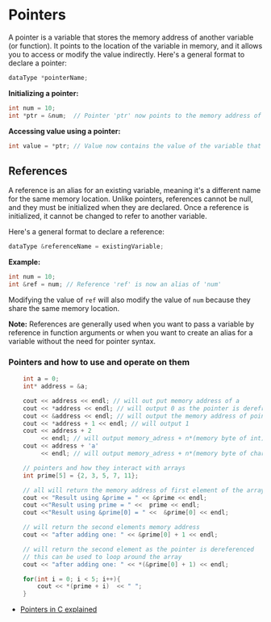 # Pointers

A pointer is a variable that stores the memory address of another variable (or function). It points to the location of the variable in memory, and it allows you to access or modify the value indirectly. Here's a general format to declare a pointer:

```cpp
dataType *pointerName;
```

**Initializing a pointer:**

```cpp
int num = 10;
int *ptr = &num;  // Pointer 'ptr' now points to the memory address of 'num'
```

**Accessing value using a pointer:**

```cpp
int value = *ptr; // Value now contains the value of the variable that 'ptr' points to (i.e., 10)
```

## References

A reference is an alias for an existing variable, meaning it's a different name for the same memory location. Unlike pointers, references cannot be null, and they must be initialized when they are declared. Once a reference is initialized, it cannot be changed to refer to another variable.

Here's a general format to declare a reference:

```cpp
dataType &referenceName = existingVariable;
```

**Example:**

```cpp
int num = 10;
int &ref = num; // Reference 'ref' is now an alias of 'num'
```

Modifying the value of `ref` will also modify the value of `num` because they share the same memory location.

**Note:** References are generally used when you want to pass a variable by reference in function arguments or when you want to create an alias for a variable without the need for pointer syntax.

### Pointers and how to use and operate on them

```cpp
    int a = 0;
    int* address = &a;

    cout << address << endl; // will out put memory address of a
    cout << *address << endl; // will output 0 as the pointer is derefrenced
    cout << &address << endl; // will output the memory address of pointer
    cout << *address + 1 << endl; // will output 1
    cout << address + 2
         << endl; // will output memory_adress + n*(memory byte of int)
    cout << address + 'a'
         << endl; // will output memory_adress + n*(memory byte of char)

    // pointers and how they interact with arrays
    int prime[5] = {2, 3, 5, 7, 11};

    // all will return the memory address of first element of the array
    cout << "Result using &prime = " << &prime << endl;
    cout <<"Result using prime = " <<  prime << endl;
    cout <<"Result using &prime[0] = " <<  &prime[0] << endl;

    // will return the second elements memory address
    cout << "after adding one: " << &prime[0] + 1 << endl;

    // will return the second element as the pointer is dereferenced
    // this can be used to loop around the array
    cout << "after adding one: " << *(&prime[0] + 1) << endl;

    for(int i = 0; i < 5; i++){
        cout << *(prime + i)  << " ";
    }
```

- [Pointers in C explained](https://www.freecodecamp.org/news/pointers-in-c-are-not-as-difficult-as-you-think/)
